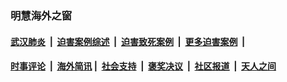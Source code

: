 
### 明慧海外之窗

####  [武汉肺炎](indexes/365.md?t=03031800) &nbsp;|&nbsp;  [迫害案例综述](indexes/328.md?t=03031800) &nbsp;|&nbsp; [迫害致死案例](indexes/277.md?t=03031800)  &nbsp;|&nbsp; [更多迫害案例](indexes/81.md?t=03031800)  &nbsp;|&nbsp; 
####  [时事评论](indexes/19.md?t=03031800) &nbsp;|&nbsp; [海外简讯](indexes/245.md?t=03031800)&nbsp;|&nbsp;  [社会支持](indexes/140.md?t=03031800) &nbsp;|&nbsp; [褒奖决议](indexes/282.md?t=03031800) &nbsp;|&nbsp; [社区报道](indexes/91.md?t=03031800)  &nbsp;|&nbsp; [天人之间](indexes/78.md?t=03031800) 


